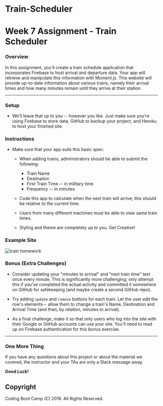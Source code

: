 # Train-Scheduler
# Week 7 Assignment - Train Scheduler

### Overview
In this assignment, you'll create a train schedule application that incorporates Firebase to host arrival and departure data. Your app will retrieve and manipulate this information with Moment.js. This website will provide up-to-date information about various trains, namely their arrival times and how many minutes remain until they arrive at their station.

-----

### Setup
* We'll leave that up to you -- however you like. Just make sure you're using Firebase to store data, GitHub to backup your project, and Heroku to host your finished site.

### Instructions
* Make sure that your app suits this basic spec:
	* When adding trains, administrators should be able to submit the following:
		* Train Name
		* Destination 
		* First Train Time -- in military time
		* Frequency -- in minutes

	* Code this app to calculate when the next train will arrive; this should be relative to the current time.

	* Users from many different machines must be able to view same train times.

  * Styling and theme are completely up to you. Get Creative!

### Example Site
![train homework](Train_Time_Image.png)

### Bonus (Extra Challenges)
* Consider updating your "minutes to arrival" and "next train time" text once every minute. This is significantly more challenging; only attempt this if you've completed the actual activity and committed it somewhere on GitHub for safekeeping (and maybe create a second GitHub repo).

* Try adding `update` and `remove` buttons for each train. Let the user edit the row's elements-- allow them to change a train's Name, Destination and Arrival Time (and then, by relation, minutes to arrival).

* As a final challenge, make it so that only users who log into the site with their Google or GitHub accounts can use your site. You'll need to read up on Firebase authentication for this bonus exercise.

-------
### One More Thing
If you have any questions about this project or about the material we covered, the instructor and your TAs are only a Slack message away.

**Good Luck!**

## Copyright
Coding Boot Camp (C) 2016. All Rights Reserved.
